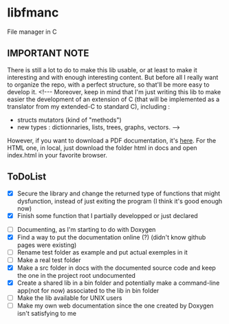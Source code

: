 # libfmanc
File manager in C 
## IMPORTANT NOTE
There is still a lot to do to make this lib usable, or at least to make it interesting and with enough interesting content. But before all I really want to organize the repo, with a perfect structure, so that'll be more easy to develop it. <!--- Moreover, keep in mind that I'm just writing this lib to make easier the development of an extension of C (that will be implemented as a translator from my extended-C to standard C), including :
- structs mutators (kind of "methods")
- new types : dictionnaries, lists, trees, graphs, vectors. -->

However, if you want to download a PDF documentation, it's [here](https://github.com/brvtalcake/libfmanc/raw/main/docs/latex/refman.pdf).
For the HTML one, in local, just download the folder html in docs and open index.html in your favorite browser.
## ToDoList
- [x] Secure the library and change the returned type of functions that might dysfunction, instead of just exiting the program (I think it's good enough now)
- [x] Finish some function that I partially developped or just declared
<!---
- [ ] Adding features to develop my C "dialect", I would say (still don't really know how to call it and what extension I should use). Next things to implement should be : 
	- A function that translates declared mutators into the equivalent function stored in the program
	- A function that copy the source code from a .cmx or .hmx into a .c or .h file without the mutators and return the position (and the name of the file) where should be the equivalent function declaration, etc... (that will also be the great moment to see which coding restriction will be needed to do it in an easier way)
	- A function that puts the equivalent function into the the new source file code
	- (I'm actually realizing that I should really create a new repo for it)
-->
- [ ] Documenting, as I'm starting to do with Doxygen 
- [x] Find a way to put the documentation online (?) (didn't know github pages were existing)
- [ ] Rename test folder as example and put actual exemples in it
- [ ] Make a real test folder 
- [x] Make a src folder in docs with the documented source code and keep the one in the project root undocumented
- [x] Create a shared lib in a bin folder and potentially make a command-line app(not for now) associated to the lib in bin folder
- [ ] Make the lib available for UNIX users
- [ ] Make my own web documentation since the one created by Doxygen isn't satisfying to me